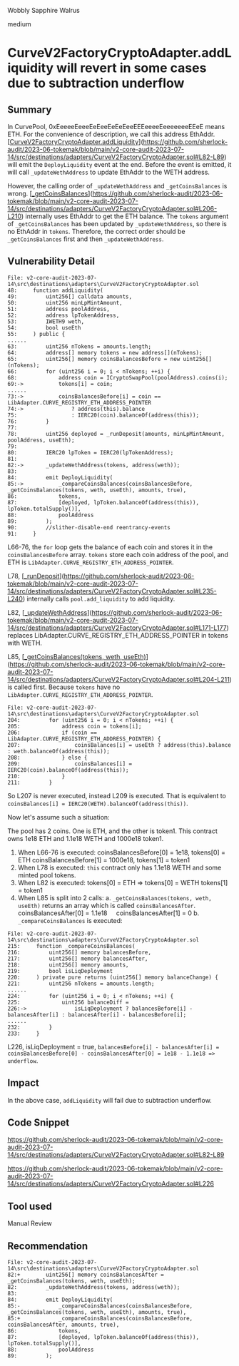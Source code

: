 Wobbly Sapphire Walrus

medium

# CurveV2FactoryCryptoAdapter.addLiquidity will revert in some cases due to subtraction underflow
## Summary

In CurvePool, 0xEeeeeEeeeEeEeeEeEeEeeEEEeeeeEeeeeeeeEEeE means ETH. For the convenience of description, we call this address EthAddr. [[CurveV2FactoryCryptoAdapter.addLiquidity](https://github.com/sherlock-audit/2023-06-tokemak/blob/main/v2-core-audit-2023-07-14/src/destinations/adapters/CurveV2FactoryCryptoAdapter.sol#L82-L89)](https://github.com/sherlock-audit/2023-06-tokemak/blob/main/v2-core-audit-2023-07-14/src/destinations/adapters/CurveV2FactoryCryptoAdapter.sol#L82-L89) will emit the `DeployLiquidity` event at the end. Before the event is emitted, it will call `_updateWethAddress` to update EthAddr to the WETH address.

However, the calling order of `_updateWethAddress` and `_getCoinsBalances` is wrong. [[_getCoinsBalances](https://github.com/sherlock-audit/2023-06-tokemak/blob/main/v2-core-audit-2023-07-14/src/destinations/adapters/CurveV2FactoryCryptoAdapter.sol#L206-L210)](https://github.com/sherlock-audit/2023-06-tokemak/blob/main/v2-core-audit-2023-07-14/src/destinations/adapters/CurveV2FactoryCryptoAdapter.sol#L206-L210) internally uses EthAddr to get the ETH balance. The `tokens` argument of `_getCoinsBalances` has been updated by `_updateWethAddress`, so there is no EthAddr in `tokens`. Therefore, the correct order should be `_getCoinsBalances` first and then `_updateWethAddress`.

## Vulnerability Detail

```solidity
File: v2-core-audit-2023-07-14\src\destinations\adapters\CurveV2FactoryCryptoAdapter.sol
48:     function addLiquidity(
49:         uint256[] calldata amounts,
50:         uint256 minLpMintAmount,
51:         address poolAddress,
52:         address lpTokenAddress,
53:         IWETH9 weth,
54:         bool useEth
55:     ) public {
......
63:         uint256 nTokens = amounts.length;
64:         address[] memory tokens = new address[](nTokens);
65:         uint256[] memory coinsBalancesBefore = new uint256[](nTokens);
66:         for (uint256 i = 0; i < nTokens; ++i) {
68:             address coin = ICryptoSwapPool(poolAddress).coins(i);
69:->           tokens[i] = coin;
......
73:->           coinsBalancesBefore[i] = coin == LibAdapter.CURVE_REGISTRY_ETH_ADDRESS_POINTER
74:->               ? address(this).balance
75:                 : IERC20(coin).balanceOf(address(this));
76:         }
77: 
78:         uint256 deployed = _runDeposit(amounts, minLpMintAmount, poolAddress, useEth);
79: 
80:         IERC20 lpToken = IERC20(lpTokenAddress);
81: 	    
82:->       _updateWethAddress(tokens, address(weth));
83: 
84:         emit DeployLiquidity(
85:->           _compareCoinsBalances(coinsBalancesBefore, _getCoinsBalances(tokens, weth, useEth), amounts, true),
86:             tokens,
87:             [deployed, lpToken.balanceOf(address(this)), lpToken.totalSupply()],
88:             poolAddress
89:         );
90:         //slither-disable-end reentrancy-events
91:     }
```

L66-76, the `for` loop gets the balance of each coin and stores it in the `coinsBalancesBefore` array. `tokens` store each coin address of the pool, and ETH is `LibAdapter.CURVE_REGISTRY_ETH_ADDRESS_POINTER`.

L78, [[_runDeposit](https://github.com/sherlock-audit/2023-06-tokemak/blob/main/v2-core-audit-2023-07-14/src/destinations/adapters/CurveV2FactoryCryptoAdapter.sol#L235-L240)](https://github.com/sherlock-audit/2023-06-tokemak/blob/main/v2-core-audit-2023-07-14/src/destinations/adapters/CurveV2FactoryCryptoAdapter.sol#L235-L240) internally calls `pool.add_liquidity` to add liquidity.

L82, [[_updateWethAddress](https://github.com/sherlock-audit/2023-06-tokemak/blob/main/v2-core-audit-2023-07-14/src/destinations/adapters/CurveV2FactoryCryptoAdapter.sol#L171-L177)](https://github.com/sherlock-audit/2023-06-tokemak/blob/main/v2-core-audit-2023-07-14/src/destinations/adapters/CurveV2FactoryCryptoAdapter.sol#L171-L177) replaces LibAdapter.CURVE_REGISTRY_ETH_ADDRESS_POINTER in tokens with WETH.

L85, [[_getCoinsBalances(tokens, weth, useEth)](https://github.com/sherlock-audit/2023-06-tokemak/blob/main/v2-core-audit-2023-07-14/src/destinations/adapters/CurveV2FactoryCryptoAdapter.sol#L204-L211)](https://github.com/sherlock-audit/2023-06-tokemak/blob/main/v2-core-audit-2023-07-14/src/destinations/adapters/CurveV2FactoryCryptoAdapter.sol#L204-L211) is called first. Because `tokens` have no `LibAdapter.CURVE_REGISTRY_ETH_ADDRESS_POINTER`.

```solidity
File: v2-core-audit-2023-07-14\src\destinations\adapters\CurveV2FactoryCryptoAdapter.sol
204:         for (uint256 i = 0; i < nTokens; ++i) {
205:             address coin = tokens[i];
206:             if (coin == LibAdapter.CURVE_REGISTRY_ETH_ADDRESS_POINTER) {
207:                 coinsBalances[i] = useEth ? address(this).balance : weth.balanceOf(address(this));
208:             } else {
209:                 coinsBalances[i] = IERC20(coin).balanceOf(address(this));
210:             }
211:         }
```

So L207 is never executed, instead L209 is executed. That is equivalent to `coinsBalances[i] = IERC20(WETH).balanceOf(address(this))`.

Now let's assume such a situation:

The pool has 2 coins. One is ETH, and the other is token1. This contract owns 1e18 ETH and 1.1e18 WETH and 1000e18 token1.

1.  When L66-76 is executed:
    coinsBalancesBefore[0] = 1e18, tokens[0] = ETH
    coinsBalancesBefore[1] = 1000e18, tokens[1] = token1
2.  When L78 is executed:
    `this` contract only has 1.1e18 WETH and some minted pool tokens.
3.  When L82 is executed:
    tokens[0] = ETH => tokens[0] = WETH
    tokens[1] = token1
4.  When L85 is split into 2 calls:
    a. `_getCoinsBalances(tokens, weth, useEth)` returns an array which is called `coinsBalancesAfter`.
        coinsBalancesAfter[0] = 1.1e18
        coinsBalancesAfter[1] = 0
    b. `_compareCoinsBalances` is executed:

```solidity
File: v2-core-audit-2023-07-14\src\destinations\adapters\CurveV2FactoryCryptoAdapter.sol
215:     function _compareCoinsBalances(
216:         uint256[] memory balancesBefore,
217:         uint256[] memory balancesAfter,
218:         uint256[] memory amounts,
219:         bool isLiqDeployment
220:     ) private pure returns (uint256[] memory balanceChange) {
221:         uint256 nTokens = amounts.length;
......
224:         for (uint256 i = 0; i < nTokens; ++i) {
225:             uint256 balanceDiff =
226:->               isLiqDeployment ? balancesBefore[i] - balancesAfter[i] : balancesAfter[i] - balancesBefore[i];
......
232:         }
233:     }
```

L226, isLiqDeployment = true,
`balancesBefore[i] - balancesAfter[i] = coinsBalancesBefore[0] - coinsBalancesAfter[0] = 1e18 - 1.1e18 => underflow`.
## Impact

In the above case, `addLiquidity` will fail due to subtraction underflow.

## Code Snippet

https://github.com/sherlock-audit/2023-06-tokemak/blob/main/v2-core-audit-2023-07-14/src/destinations/adapters/CurveV2FactoryCryptoAdapter.sol#L82-L89

https://github.com/sherlock-audit/2023-06-tokemak/blob/main/v2-core-audit-2023-07-14/src/destinations/adapters/CurveV2FactoryCryptoAdapter.sol#L226

## Tool used

Manual Review

## Recommendation

```fix
File: v2-core-audit-2023-07-14\src\destinations\adapters\CurveV2FactoryCryptoAdapter.sol
82:+        uint256[] memory coinsBalancesAfter = _getCoinsBalances(tokens, weth, useEth);
82:         _updateWethAddress(tokens, address(weth));
83: 
84:         emit DeployLiquidity(
85:-            _compareCoinsBalances(coinsBalancesBefore, _getCoinsBalances(tokens, weth, useEth), amounts, true),
85:+            _compareCoinsBalances(coinsBalancesBefore, coinsBalancesAfter, amounts, true),
86:             tokens,
87:             [deployed, lpToken.balanceOf(address(this)), lpToken.totalSupply()],
88:             poolAddress
89:         );
```